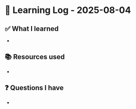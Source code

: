 # 🧠 Learning Log - 2025-08-04

## ✅ What I learned

- 

## 📚 Resources used

- 

## ❓ Questions I have

- 

